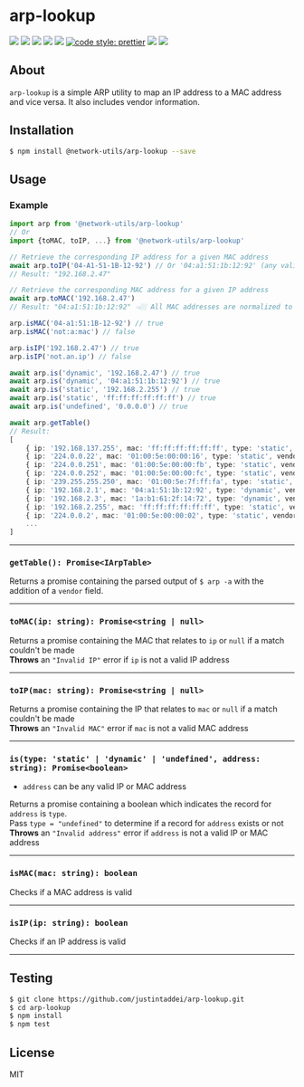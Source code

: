 # arp-lookup

![](https://img.shields.io/travis/justintaddei/arp-lookup.svg?style=flat)
![](https://img.shields.io/github/issues-raw/justintaddei/arp-lookup.svg?style=flat)
![](https://img.shields.io/npm/v/@network-utils/arp-lookup.svg?style=flat)
![](https://img.shields.io/npm/dt/@network-utils/arp-lookup.svg?style=flat)
![](https://img.shields.io/npm/l/@network-utils/arp-lookup.svg?style=flat)
[![code style: prettier](https://img.shields.io/badge/code_style-prettier-ff69b4.svg?style=flat)](https://github.com/prettier/prettier)
![](https://img.shields.io/github/languages/top/justintaddei/arp-lookup.svg?colorB=blue&style=flat)
![](https://img.shields.io/badge/status-awesome-red.svg?style=flat)

## About

`arp-lookup` is a simple ARP utility to map an IP address to a MAC address and vice versa. It also includes vendor information.

## Installation

```bash
$ npm install @network-utils/arp-lookup --save
```

## Usage

### Example

```typescript
import arp from '@network-utils/arp-lookup'
// Or
import {toMAC, toIP, ...} from '@network-utils/arp-lookup'

// Retrieve the corresponding IP address for a given MAC address
await arp.toIP('04-A1-51-1B-12-92') // Or '04:a1:51:1b:12:92' (any valid MAC format)
// Result: "192.168.2.47"

// Retrieve the corresponding MAC address for a given IP address
await arp.toMAC('192.168.2.47')
// Result: "04:a1:51:1b:12:92" 👈🏼 All MAC addresses are normalized to this format

arp.isMAC('04-a1:51:1B-12-92') // true
arp.isMAC('not:a:mac') // false

arp.isIP('192.168.2.47') // true
arp.isIP('not.an.ip') // false

await arp.is('dynamic', '192.168.2.47') // true
await arp.is('dynamic', '04:a1:51:1b:12:92') // true
await arp.is('static', '192.168.2.255') // true
await arp.is('static', 'ff:ff:ff:ff:ff:ff') // true
await arp.is('undefined', '0.0.0.0') // true

await arp.getTable()
// Result:
[
    { ip: '192.168.137.255', mac: 'ff:ff:ff:ff:ff:ff', type: 'static', vendor: '' },
    { ip: '224.0.0.22', mac: '01:00:5e:00:00:16', type: 'static', vendor: '' },
    { ip: '224.0.0.251', mac: '01:00:5e:00:00:fb', type: 'static', vendor: '' },
    { ip: '224.0.0.252', mac: '01:00:5e:00:00:fc', type: 'static', vendor: '' },
    { ip: '239.255.255.250', mac: '01:00:5e:7f:ff:fa', type: 'static', vendor: '' },
    { ip: '192.168.2.1', mac: '04:a1:51:1b:12:92', type: 'dynamic', vendor: 'Netgear' },
    { ip: '192.168.2.3', mac: '1a:b1:61:2f:14:72', type: 'dynamic', vendor: '' },
    { ip: '192.168.2.255', mac: 'ff:ff:ff:ff:ff:ff', type: 'static', vendor: '' },
    { ip: '224.0.0.2', mac: '01:00:5e:00:00:02', type: 'static', vendor: '' },
    ...
]
```

---

### `getTable(): Promise<IArpTable>`

Returns a promise containing the parsed output of `$ arp -a` with the addition of a `vendor` field.

---

### `toMAC(ip: string): Promise<string | null>`

Returns a promise containing the MAC that relates to `ip` or `null` if a match couldn't be made  
**Throws** an `"Invalid IP"` error if `ip` is not a valid IP address

---

### `toIP(mac: string): Promise<string | null>`

Returns a promise containing the IP that relates to `mac` or `null` if a match couldn't be made  
**Throws** an `"Invalid MAC"` error if `mac` is not a valid MAC address

---

### `is(type: 'static' | 'dynamic' | 'undefined', address: string): Promise<boolean>`

- `address` can be any valid IP or MAC address

Returns a promise containing a boolean which indicates the record for `address` is `type`.  
Pass `type = "undefined"` to determine if a record for `address` exists or not  
**Throws** an `"Invalid address"` error if `address` is not a valid IP or MAC address

---

### `isMAC(mac: string): boolean`

Checks if a MAC address is valid

---

### `isIP(ip: string): boolean`

Checks if an IP address is valid

---

## Testing

```bash
$ git clone https://github.com/justintaddei/arp-lookup.git
$ cd arp-lookup
$ npm install
$ npm test
```

## License

MIT
